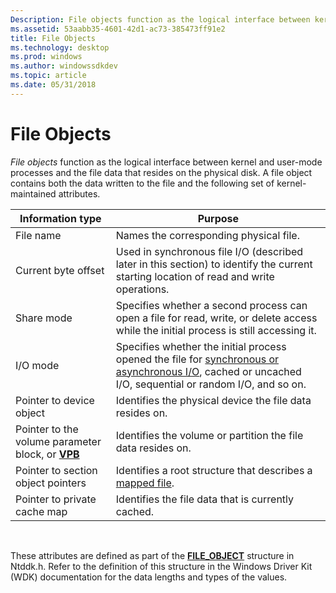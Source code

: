 ```yaml
---
Description: File objects function as the logical interface between kernel and user-mode processes and the file data that resides on the physical disk.
ms.assetid: 53aabb35-4601-42d1-ac73-385473ff91e2
title: File Objects
ms.technology: desktop
ms.prod: windows
ms.author: windowssdkdev
ms.topic: article
ms.date: 05/31/2018
---
```


# File Objects

*File objects* function as the logical interface between kernel and user-mode processes and the file data that resides on the physical disk. A file object contains both the data written to the file and the following set of kernel-maintained attributes.



| Information type                                              | Purpose                                                                                                                                                                                         |
|---------------------------------------------------------------|-------------------------------------------------------------------------------------------------------------------------------------------------------------------------------------------------|
| File name                                                     | Names the corresponding physical file.                                                                                                                                                          |
| Current byte offset                                           | Used in synchronous file I/O (described later in this section) to identify the current starting location of read and write operations.                                                          |
| Share mode                                                    | Specifies whether a second process can open a file for read, write, or delete access while the initial process is still accessing it.                                                           |
| I/O mode                                                      | Specifies whether the initial process opened the file for [synchronous or asynchronous I/O](synchronous-and-asynchronous-i-o.md), cached or uncached I/O, sequential or random I/O, and so on. |
| Pointer to device object                                      | Identifies the physical device the file data resides on.                                                                                                                                        |
| Pointer to the volume parameter block, or [**VPB**](https://msdn.microsoft.com/library/windows/hardware/ff625892) | Identifies the volume or partition the file data resides on.                                                                                                                                    |
| Pointer to section object pointers                            | Identifies a root structure that describes a [mapped file](https://msdn.microsoft.com/library/windows/desktop/aa366556).                                                                                                                  |
| Pointer to private cache map                                  | Identifies the file data that is currently cached.                                                                                                                                              |



 

These attributes are defined as part of the [**FILE\_OBJECT**](https://msdn.microsoft.com/library/windows/hardware/ff545834) structure in Ntddk.h. Refer to the definition of this structure in the Windows Driver Kit (WDK) documentation for the data lengths and types of the values.

 

 



